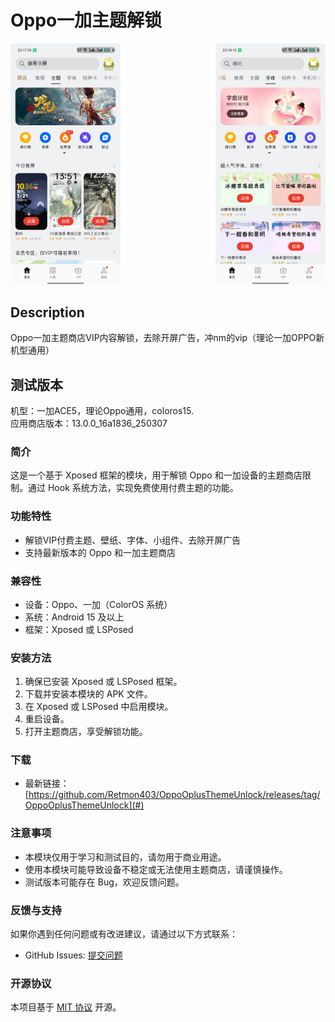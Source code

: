 # Oppo一加主题解锁

<div style="display: flex; justify-content: space-between;">
  <img src="https://github.com/Retmon403/OppoOplusThemeUnlock/blob/main/p1.png" alt="图片1" width="35%" />
  <img src="https://github.com/Retmon403/OppoOplusThemeUnlock/blob/main/p2.png" alt="图片2" width="35%" />
</div>

## Description

Oppo一加主题商店VIP内容解锁，去除开屏广告，冲nm的vip（理论一加OPPO新机型通用）

## 测试版本

机型：一加ACE5，理论Oppo通用，coloros15.  
应用商店版本：13.0.0_16a1836_250307

### 简介

这是一个基于 Xposed 框架的模块，用于解锁 Oppo 和一加设备的主题商店限制。通过 Hook 系统方法，实现免费使用付费主题的功能。

### 功能特性

- 解锁VIP付费主题、壁纸、字体、小组件、去除开屏广告
- 支持最新版本的 Oppo 和一加主题商店

### 兼容性

- 设备：Oppo、一加（ColorOS 系统）
- 系统：Android 15 及以上
- 框架：Xposed 或 LSPosed

### 安装方法

1. 确保已安装 Xposed 或 LSPosed 框架。
2. 下载并安装本模块的 APK 文件。
3. 在 Xposed 或 LSPosed 中启用模块。
4. 重启设备。
5. 打开主题商店，享受解锁功能。

### 下载

- 最新链接：[https://github.com/Retmon403/OppoOplusThemeUnlock/releases/tag/OppoOplusThemeUnlock](#)

### 注意事项

- 本模块仅用于学习和测试目的，请勿用于商业用途。
- 使用本模块可能导致设备不稳定或无法使用主题商店，请谨慎操作。
- 测试版本可能存在 Bug，欢迎反馈问题。

### 反馈与支持

如果你遇到任何问题或有改进建议，请通过以下方式联系：

- GitHub Issues: [提交问题](#)

### 开源协议

本项目基于 [MIT 协议](https://opensource.org/licenses/MIT) 开源。
